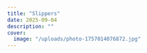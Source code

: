 ```yaml
---
title: "Slippers"
date: 2025-09-04
description: ""
cover:
  image: "/uploads/photo-1757014076872.jpg"
---
```


